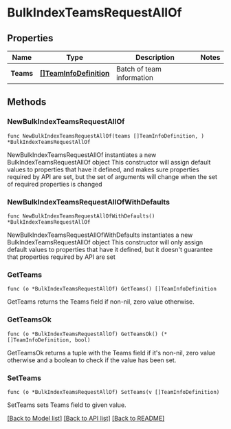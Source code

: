 # BulkIndexTeamsRequestAllOf

## Properties

Name | Type | Description | Notes
------------ | ------------- | ------------- | -------------
**Teams** | [**[]TeamInfoDefinition**](TeamInfoDefinition.md) | Batch of team information | 

## Methods

### NewBulkIndexTeamsRequestAllOf

`func NewBulkIndexTeamsRequestAllOf(teams []TeamInfoDefinition, ) *BulkIndexTeamsRequestAllOf`

NewBulkIndexTeamsRequestAllOf instantiates a new BulkIndexTeamsRequestAllOf object
This constructor will assign default values to properties that have it defined,
and makes sure properties required by API are set, but the set of arguments
will change when the set of required properties is changed

### NewBulkIndexTeamsRequestAllOfWithDefaults

`func NewBulkIndexTeamsRequestAllOfWithDefaults() *BulkIndexTeamsRequestAllOf`

NewBulkIndexTeamsRequestAllOfWithDefaults instantiates a new BulkIndexTeamsRequestAllOf object
This constructor will only assign default values to properties that have it defined,
but it doesn't guarantee that properties required by API are set

### GetTeams

`func (o *BulkIndexTeamsRequestAllOf) GetTeams() []TeamInfoDefinition`

GetTeams returns the Teams field if non-nil, zero value otherwise.

### GetTeamsOk

`func (o *BulkIndexTeamsRequestAllOf) GetTeamsOk() (*[]TeamInfoDefinition, bool)`

GetTeamsOk returns a tuple with the Teams field if it's non-nil, zero value otherwise
and a boolean to check if the value has been set.

### SetTeams

`func (o *BulkIndexTeamsRequestAllOf) SetTeams(v []TeamInfoDefinition)`

SetTeams sets Teams field to given value.



[[Back to Model list]](../README.md#documentation-for-models) [[Back to API list]](../README.md#documentation-for-api-endpoints) [[Back to README]](../README.md)


